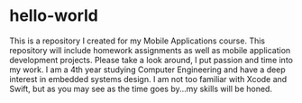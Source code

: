 # hello-world
This is a repository I created for my Mobile Applications course. This repository will include homework assignments as well as mobile application development projects. Please take a look around, I put passion and time into my work. I am a 4th year studying Computer Engineering and have a deep interest in embedded systems design. I am not too familiar with Xcode and Swift, but as you may see as the time goes by...my skills will be honed. 
